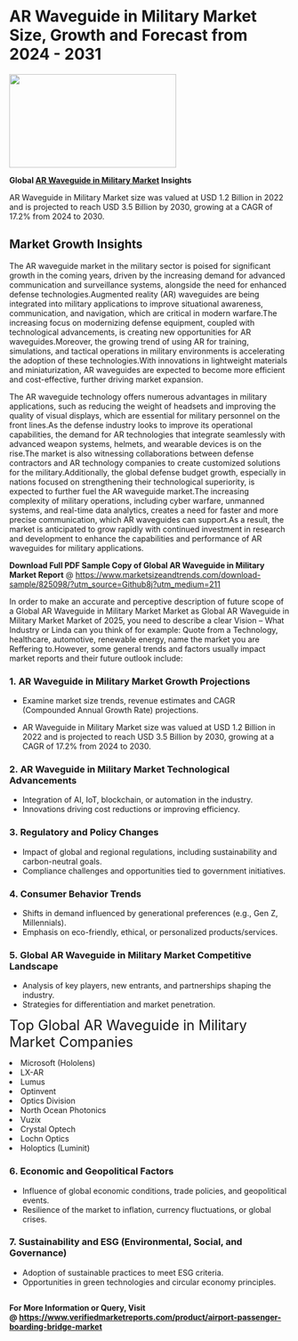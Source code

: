 <H1>AR Waveguide in Military Market Size, Growth and Forecast from 2024 - 2031</H1><img class="aligncenter size-medium wp-image-584254" src="https://thirdeyenews.in/wp-content/uploads/2024/09/Global-Market-Research-300x168.jpeg" alt="" width="300" height="168" /><p><strong>Global&nbsp;<a href="https://www.marketsizeandtrends.com/download-sample/825098/?utm_source=Github8j?utm_medium=211">AR Waveguide in Military Market</a> Insights</strong></p><p>AR Waveguide in Military Market size was valued at USD 1.2 Billion in 2022 and is projected to reach USD 3.5 Billion by 2030, growing at a CAGR of 17.2% from 2024 to 2030.</p><p><h2>Market Growth Insights</h2> <p>The AR waveguide market in the military sector is poised for significant growth in the coming years, driven by the increasing demand for advanced communication and surveillance systems, alongside the need for enhanced defense technologies.Augmented reality (AR) waveguides are being integrated into military applications to improve situational awareness, communication, and navigation, which are critical in modern warfare.The increasing focus on modernizing defense equipment, coupled with technological advancements, is creating new opportunities for AR waveguides.Moreover, the growing trend of using AR for training, simulations, and tactical operations in military environments is accelerating the adoption of these technologies.With innovations in lightweight materials and miniaturization, AR waveguides are expected to become more efficient and cost-effective, further driving market expansion.</p> <p>The AR waveguide technology offers numerous advantages in military applications, such as reducing the weight of headsets and improving the quality of visual displays, which are essential for military personnel on the front lines.As the defense industry looks to improve its operational capabilities, the demand for AR technologies that integrate seamlessly with advanced weapon systems, helmets, and wearable devices is on the rise.The market is also witnessing collaborations between defense contractors and AR technology companies to create customized solutions for the military.Additionally, the global defense budget growth, especially in nations focused on strengthening their technological superiority, is expected to further fuel the AR waveguide market.The increasing complexity of military operations, including cyber warfare, unmanned systems, and real-time data analytics, creates a need for faster and more precise communication, which AR waveguides can support.As a result, the market is anticipated to grow rapidly with continued investment in research and development to enhance the capabilities and performance of AR waveguides for military applications.</p> <p><span class=""><strong>Download Full PDF Sample Copy of Global AR Waveguide in Military Market Report</strong> @ <a href="https://www.marketsizeandtrends.com/download-sample/825098/?utm_source=Github8j?utm_medium=211" target="_blank">https://www.marketsizeandtrends.com/download-sample/825098/?utm_source=Github8j?utm_medium=211</a></span></p><p>In order to make an accurate and perceptive description of future scope of a Global&nbsp;AR Waveguide in Military Market Market as Global&nbsp;AR Waveguide in Military Market Market of 2025, you need to describe a clear Vision &ndash; What Industry or Linda can you think of for example: Quote from a Technology, healthcare, automotive, renewable energy, name the market you are Reffering to.However, some general trends and factors usually impact market reports and their future outlook include:</p><h3>1.&nbsp;<strong>AR Waveguide in Military Market Growth Projections</strong></h3><ul><li>Examine market size trends, revenue estimates and CAGR (Compounded Annual Growth Rate) projections.</li><li><p>AR Waveguide in Military Market size was valued at USD 1.2 Billion in 2022 and is projected to reach USD 3.5 Billion by 2030, growing at a CAGR of 17.2% from 2024 to 2030.</p></li></ul><h3>2.&nbsp;<strong>AR Waveguide in Military Market Technological Advancements</strong></h3><ul><li>Integration of AI, IoT, blockchain, or automation in the industry.</li><li>Innovations driving cost reductions or improving efficiency.</li></ul><h3>3.&nbsp;<strong>Regulatory and Policy Changes</strong></h3><ul><li>Impact of global and regional regulations, including sustainability and carbon-neutral goals.</li><li>Compliance challenges and opportunities tied to government initiatives.</li></ul><h3>4.&nbsp;<strong>Consumer Behavior Trends</strong></h3><ul><li>Shifts in demand influenced by generational preferences (e.g., Gen Z, Millennials).</li><li>Emphasis on eco-friendly, ethical, or personalized products/services.</li></ul><h3>5.&nbsp;<strong>Global AR Waveguide in Military Market Competitive Landscape</strong></h3><ul><li>Analysis of key players, new entrants, and partnerships shaping the industry.</li><li>Strategies for differentiation and market penetration.</li></ul><p data-pm-slice="1 1 []"><span style="color: inherit; font-family: inherit; font-size: 25px;">Top Global AR Waveguide in Military Market Companies</span></p><div class="" data-test-id=""><p><li>Microsoft (Hololens)</li><li> LX-AR</li><li> Lumus</li><li> Optinvent</li><li> Optics Division</li><li> North Ocean Photonics</li><li> Vuzix</li><li> Crystal Optech</li><li> Lochn Optics</li><li> Holoptics (Luminit)</li></p></div><h3>6.&nbsp;<strong>Economic and Geopolitical Factors</strong></h3><ul><li>Influence of global economic conditions, trade policies, and geopolitical events.</li><li>Resilience of the market to inflation, currency fluctuations, or global crises.</li></ul><h3>7.&nbsp;<strong>Sustainability and ESG (Environmental, Social, and Governance)</strong></h3><ul><li>Adoption of sustainable practices to meet ESG criteria.</li><li>Opportunities in green technologies and circular economy principles.</li></ul><h2><strong style="font-size: 14px;">For More Information or Query, Visit @&nbsp;</strong><a style="background-color: #ffffff; font-size: 14px;" href="https://www.marketsizeandtrends.com/report/ar-waveguide-in-military-market/" target="_blank">https://www.verifiedmarketreports.com/product/airport-passenger-boarding-bridge-market</a></h2>